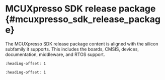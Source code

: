 # MCUXpresso SDK release package {#mcuxpresso_sdk_release_package}

The MCUXpresso SDK release package content is aligned with the silicon subfamily it supports. This includes the boards, CMSIS, devices, documentation, middleware, and RTOS support.


```{include} ../topics/device_support.md
:heading-offset: 1
```

```{include} ../topics/middleware.md
:heading-offset: 1
```

